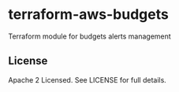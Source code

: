 # terraform-aws-budgets
Terraform module for budgets alerts management

## License

Apache 2 Licensed. See LICENSE for full details.